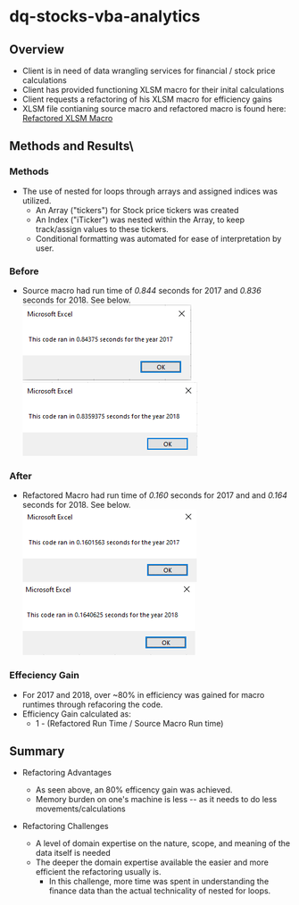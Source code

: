 # dq-stocks-vba-analytics

## Overview
* Client is in need of data wrangling services for financial / stock price calculations
* Client has provided functioning XLSM macro for their inital calculations
* Client requests a refactoring of his XLSM macro for efficiency gains
* XLSM file contianing source macro and refactored macro is found here: [Refactored XLSM Macro](https://github.com/nabilram/dq-stocks-vba-analytics/blob/main/resources/green_stocks.xlsx) 

## Methods and Results\

### Methods
* The use of nested for loops through arrays and assigned indices was utilized. 
    * An Array ("tickers") for Stock price tickers was created
    * An Index ("iTicker") was nested within the Array, to keep track/assign values to these tickers. 
    * Conditional formatting was automated for ease of interpretation by user.
    
### Before

* Source macro had run time of _*0.844*_ seconds for 2017 and _*0.836*_ seconds for 2018. See below. 
![Source_Macro_Runtime_2017](https://github.com/nabilram/dq-stocks-vba-analytics/blob/main/resources/Before_Refactor_2017.PNG)
![Source_Macro_Runtime_2018](https://github.com/nabilram/dq-stocks-vba-analytics/blob/main/resources/Before_Refactor_2018.PNG)

### After
* Refactored Macro had run time of _*0.160*_ seconds for 2017 and and _*0.164*_ seconds for 2018. See below. 
![Output_Macro_Runtime_2017](https://github.com/nabilram/dq-stocks-vba-analytics/blob/main/resources/VBA_Challenge_2017.PNG)
![Output_Macro_Runtime_2018](https://github.com/nabilram/dq-stocks-vba-analytics/blob/main/resources/VBA_Challenge_2018.PNG) 

### Effeciency Gain
* For 2017 and 2018, over ~80% in efficiency was gained for macro runtimes through refacoring the code. 
* Efficiency Gain calculated as:
    * 1 - (Refactored Run Time / Source Macro Run time)

## Summary
* Refactoring Advantages
    * As seen above, an 80% efficency gain was achieved.
    * Memory burden on one's machine is less -- as it needs to do less movements/calculations

* Refactoring Challenges
    * A level of domain expertise on the nature, scope, and meaning of the data itself is needed
    * The deeper the domain expertise available the easier and more efficient the refactoring usually is. 
        * In this challenge, more time was spent in understanding the finance data than the actual technicality of nested for loops.